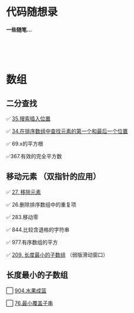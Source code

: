 # 代码随想录

**一些随笔...** 

</br></br></br>







# 数组

## 二分查找 

:white_check_mark: [35.搜索插入位置](https://programmercarl.com/0035.搜索插入位置.html)

:white_check_mark: [34.在排序数组中查找元素的第一个和最后一个位置](https://programmercarl.com/0034.在排序数组中查找元素的第一个和最后一个位置.html)

:white_check_mark: 69.x的平方根

:white_check_mark:367.有效的完全平方数

## 移动元素 （双指针的应用）

:white_check_mark: [27. 移除元素](https://leetcode.cn/problems/remove-element/)

:white_check_mark: 26.删除排序数组中的重复项

:white_check_mark: 283.移动零

:white_check_mark: 844.比较含退格的字符串

:white_check_mark: 977.有序数组的平方

:white_check_mark: [209. 长度最小的子数组](https://leetcode.cn/problems/minimum-size-subarray-sum/) （弱版滑动窗口）

## 长度最小的子数组

:white_large_square: ​[904.水果成篮](https://leetcode.cn/problems/fruit-into-baskets/)

:white_large_square: ​[76.最小覆盖子串](https://leetcode.cn/problems/minimum-window-substring/)


